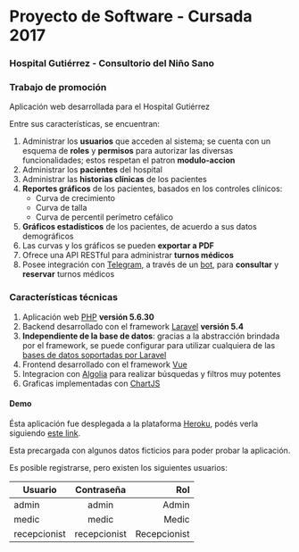# Proyecto de Software - Cursada 2017

### Hospital Gutiérrez - Consultorio del Niño Sano

### Trabajo de promoción

Aplicación web desarrollada para el Hospital Gutiérrez

Entre sus características, se encuentran:

  1. Administrar los **usuarios** que acceden al sistema; se cuenta con un esquema de **roles** y **permisos** para autorizar las diversas funcionalidades; estos respetan el patron **modulo-accion** 
  2. Administrar los **pacientes** del hospital
  3. Administrar las **historias clínicas** de los pacientes
  4. **Reportes gráficos** de los pacientes, basados en los controles clínicos:
		- Curva de crecimiento
		- Curva de talla
		- Curva de percentil perímetro cefálico
  5.  **Gráficos estadísticos** de los pacientes, de acuerdo a sus datos demográficos
  6. Las curvas y los gráficos se pueden **exportar a PDF**
  7. Ofrece una API RESTful para administrar **turnos médicos**
  8. Posee integración con [Telegram](https://telegram.org/), a través de un [bot](http://t.me/ortu_agustin_proyecto_bot), para **consultar** y **reservar** turnos médicos

### Características técnicas

1. Aplicación web [PHP](http://php.net/) **versión 5.6.30**
2. Backend desarrollado con el framework [Laravel](https://laravel.com/) **versión 5.4**
3. **Independiente de la base de datos**: gracias a la abstracción brindada por el framework, se puede configurar para utilizar cualquiera de las [bases de datos soportadas por Laravel](https://laravel.com/docs/5.4/database#introduction)
4. Frontend desarrollado con el framework [Vue](https://vuejs.org/)
5. Integracion con [Algolia](https://www.algolia.com/) para realizar búsquedas y filtros muy potentes
6. Graficas implementadas con [ChartJS](http://www.chartjs.org/)

#### Demo

Ésta aplicación fue desplegada a la plataforma [Heroku](http://heroku.com), podés verla siguiendo [este link](https://ortu-agustin-proyecto.herokuapp.com/). 

Esta precargada con algunos datos ficticios para poder probar la aplicación.

Es posible registrarse, pero existen los siguientes usuarios:

| Usuario        | Contraseña   |  Rol  |
| ------------- |:-------------:| ------:|
| admin      | admin | Admin |
| medic      | medic | Medic |
| recepcionist | recepcionist | Recepcionist |


